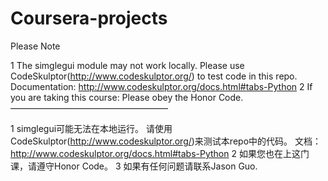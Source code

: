 # Coursera-projects
Please Note

1 The simglegui module may not work locally. Please use CodeSkulptor(http://www.codeskulptor.org/) to test code in this repo. Documentation: http://www.codeskulptor.org/docs.html#tabs-Python
2 If you are taking this course: Please obey the Honor Code.
——————————————————

1 simglegui可能无法在本地运行。 请使用CodeSkulptor(http://www.codeskulptor.org/)来测试本repo中的代码。 文档：http://www.codeskulptor.org/docs.html#tabs-Python
2 如果您也在上这门课，请遵守Honor Code。
3 如果有任何问题请联系Jason Guo.
